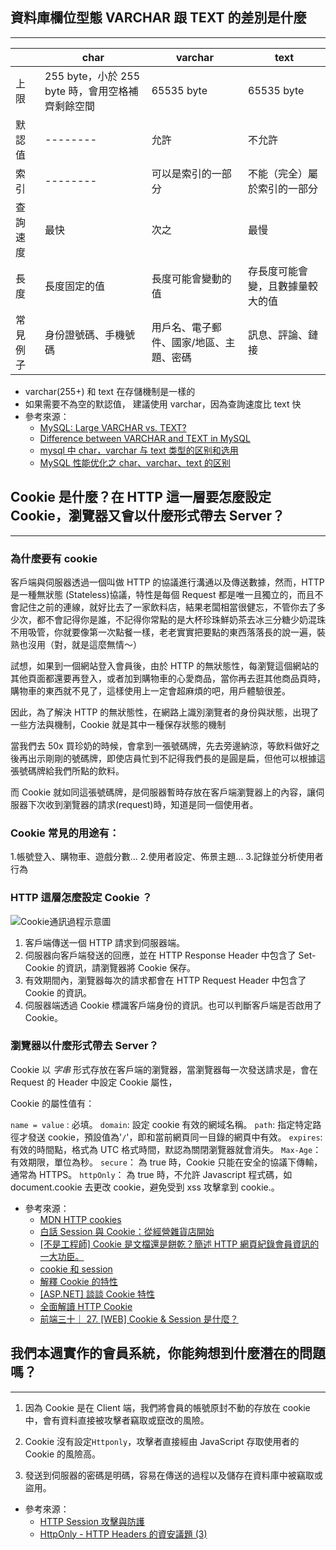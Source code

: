 ## 資料庫欄位型態 VARCHAR 跟 TEXT 的差別是什麼

---

|          | char                                             | varchar                                 | text                             |
| -------- | ------------------------------------------------ | --------------------------------------- | -------------------------------- |
| 上限     | 255 byte，小於 255 byte 時，會用空格補齊剩餘空間 | 65535 byte                              | 65535 byte                       |
| 默認值   | --------                                         | 允許                                    | 不允許                           |
| 索引     | --------                                         | 可以是索引的一部分                      | 不能（完全）屬於索引的一部分     |
| 查詢速度 | 最快                                             | 次之                                    | 最慢                             |
| 長度     | 長度固定的值                                     | 長度可能會變動的值                      | 存長度可能會變，且數據量較大的值 |
| 常見例子 | 身份證號碼、手機號碼                             | 用戶名、電子郵件、國家/地區、主題、密碼 | 訊息、評論、鏈接                 |

- varchar(255+) 和 text 在存儲機制是一樣的
- 如果需要不為空的默認值， 建議使用 varchar，因為查詢速度比 text 快
- 參考來源：
  - [MySQL: Large VARCHAR vs. TEXT?](https://stackoverflow.com/questions/2023481/mysql-large-varchar-vs-text?noredirect=1&lq=1)
  - [Difference between VARCHAR and TEXT in MySQL](https://stackoverflow.com/questions/25300821/difference-between-varchar-and-text-in-mysql)
  - [mysql 中 char，varchar 与 text 类型的区别和选用](https://blog.csdn.net/geniussnail/article/details/7753256)
  - [MySQL 性能优化之 char、varchar、text 的区别](https://blog.csdn.net/brycegao321/article/details/78038272)

## Cookie 是什麼？在 HTTP 這一層要怎麼設定 Cookie，瀏覽器又會以什麼形式帶去 Server？

---

### **為什麼要有 cookie**

客戶端與伺服器透過一個叫做 HTTP 的協議進行溝通以及傳送數據，然而，HTTP 是一種無狀態 (Stateless)協議，特性是每個 Request 都是唯一且獨立的，而且不會記住之前的連線，就好比去了一家飲料店，結果老闆相當很健忘，不管你去了多少次，都不會記得你是誰，不記得你常點的是大杯珍珠鮮奶茶去冰三分糖少奶混珠不用吸管，你就要像第一次點餐一樣，老老實實把要點的東西落落長的說一遍，裝熟也沒用（對，就是這麼無情～）

試想，如果到一個網站登入會員後，由於 HTTP 的無狀態性，每瀏覽這個網站的其他頁面都還要再登入，或者加到購物車的心愛商品，當你再去逛其他商品頁時，購物車的東西就不見了，這樣使用上一定會超麻煩的吧，用戶體驗很差。

因此，為了解決 HTTP 的無狀態性，在網路上識別瀏覽者的身份與狀態，出現了一些方法與機制，Cookie 就是其中一種保存狀態的機制

當我們去 50x 買珍奶的時候，會拿到一張號碼牌，先去旁邊納涼，等飲料做好之後再出示剛剛的號碼牌，即使店員忙到不記得我們長的是圓是扁，但他可以根據這張號碼牌給我們所點的飲料。

而 Cookie 就如同這張號碼牌，是伺服器暫時存放在客戶端瀏覽器上的內容，讓伺服器下次收到瀏覽器的請求(request)時，知道是同一個使用者。

### **Cookie 常見的用途有：**

1.帳號登入、購物車、遊戲分數... 2.使用者設定、佈景主題... 3.記錄並分析使用者行為

### **HTTP 這層怎麼設定 Cookie ？**

![Cookie通訊過程示意圖](https://i.imgur.com/cwdvyJs.png)

1. 客戶端傳送一個 HTTP 請求到伺服器端。
2. 伺服器向客戶端發送的回應，並在 HTTP Response Header 中包含了 Set-Cookie 的資訊，請瀏覽器將 Cookie 保存。
3. 有效期間內，瀏覽器每次的請求都會在 HTTP Request Header 中包含了 Cookie 的資訊。
4. 伺服器端透過 Cookie 標識客戶端身份的資訊。也可以判斷客戶端是否啟用了 Cookie。

### **瀏覽器以什麼形式帶去 Server？**

Cookie 以 _字串_ 形式存放在客戶端的瀏覽器，當瀏覽器每一次發送請求是，會在 Request 的 Header 中設定 Cookie 屬性，

Cookie 的屬性值有：

`name = value` : 必填。
`domain`: 設定 cookie 有效的網域名稱。
`path`: 指定特定路徑才發送 cookie，預設值為'`/`'，即和當前網頁同一目錄的網頁中有效。
`expires`: 有效的時間點，格式為 UTC 格式時間，默認為關閉瀏覽器就會消失。
`Max-Age`： 有效期限，單位為秒。
`secure`： 為 true 時，Cookie 只能在安全的協議下傳輸，通常為 HTTPS。
`httpOnly`： 為 true 時，不允許 Javascript 程式碼，如 document.cookie 去更改 cookie，避免受到 xss 攻擊拿到 cookie.。

- 參考來源：
  - [MDN HTTP cookies](https://developer.mozilla.org/zh-TW/docs/Web/HTTP/Cookies)
  - [白話 Session 與 Cookie：從經營雜貨店開始](https://medium.com/@hulitw/session-and-cookie-15e47ed838bc)
  - [[不是工程師] Cookie 是文檔還是餅乾？簡述 HTTP 網頁紀錄會員資訊的一大功臣。](https://progressbar.tw/posts/91)
  - [cookie 和 session](https://wiki.jikexueyuan.com/project/node-lessons/cookie-session.html)
  - [解釋 Cookie 的特性](https://blog.miniasp.com/post/2008/02/22/Explain-HTTP-Cookie-in-Detail)
  - [[ASP.NET] 談談 Cookie 特性](https://dotblogs.com.tw/jasonyah/2013/10/06/explain-http-cookie-in-detail)
  - [全面解讀 HTTP Cookie](https://codertw.com/%E7%A8%8B%E5%BC%8F%E8%AA%9E%E8%A8%80/149866/)
  - [前端三十｜ 27. [WEB] Cookie & Session 是什麼？](https://medium.com/schaoss-blog/%E5%89%8D%E7%AB%AF%E4%B8%89%E5%8D%81-27-web-cookie-session-%E6%98%AF%E4%BB%80%E9%BA%BC-83f9747caf23)

## 我們本週實作的會員系統，你能夠想到什麼潛在的問題嗎？

---

1. 因為 Cookie 是在 Client 端，我們將會員的帳號原封不動的存放在 cookie 中，會有資料直接被攻擊者竊取或竄改的風險。

2. Cookie 沒有設定`Httponly`，攻擊者直接經由 JavaScript 存取使用者的 Cookie 的風險高。

3. 發送到伺服器的密碼是明碼，容易在傳送的過程以及儲存在資料庫中被竊取或盜用。

- 參考來源：
  - [HTTP Session 攻擊與防護](https://devco.re/blog/2014/06/03/http-session-protection/)
  - [HttpOnly - HTTP Headers 的資安議題 (3)](https://devco.re/blog/2014/06/11/setcookie-httponly-security-issues-of-http-headers-3/)

